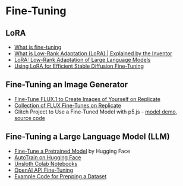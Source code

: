 # Fine-Tuning

## LoRA

- [What is fine-tuning](https://www.ibm.com/topics/fine-tuning)
- [What is Low-Rank Adaptation (LoRA) | Explained by the Inventor](https://www.youtube.com/watch?v=DhRoTONcyZE)
- [LoRA: Low-Rank Adaptation of Large Language Models](https://arxiv.org/pdf/2106.09685)
- [Using LoRA for Efficient Stable Diffusion Fine-Tuning](https://huggingface.co/blog/lora)

## Fine-Tuning an Image Generator

- [Fine-Tune FLUX.1 to Create Images of Yourself on Replicate](https://replicate.com/blog/fine-tune-flux-with-faces)
- [Collection of FLUX Fine-Tunes on Replicate](https://replicate.com/blog/fine-tune-flux-with-faces)
- Glitch Project to Use a Fine-Tuned Model with p5.js - [model demo](https://replicate-fine-tuned-model.glitch.me), [source code](https://glitch.com/edit/#!/replicate-fine-tuned-model)

## Fine-Tuning a Large Language Model (LLM)

- [Fine-Tune a Pretrained Model](https://huggingface.co/docs/transformers/en/training) by Hugging Face
- [AutoTrain on Hugging Face](https://huggingface.co/autotrain)
- [Unsloth Colab Notebooks](https://unsloth.ai/)
- [OpenAI API Fine-Tuning](https://platform.openai.com/docs/guides/fine-tuning)
- [Example Code for Prepping a Dataset](https://github.com/Programming-from-A-to-Z/Data-for-Fine-Tuning)

